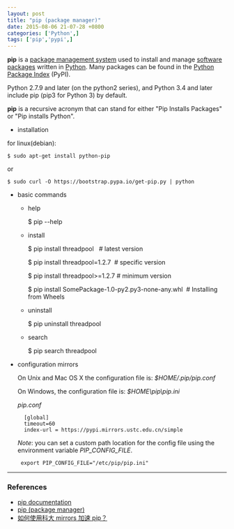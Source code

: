 ```yaml
---
layout: post
title: "pip (package manager)"
date: 2015-08-06 21-07-28 +0800
categories: ['Python',]
tags: ['pip','pypi',]
---
```

**pip** is a [package management system](https://en.wikipedia.org/wiki/Package_manager) used to install and manage [software packages](https://en.wikipedia.org/wiki/Package_(package_management_system)) written in [Python](https://en.wikipedia.org/wiki/Python_(programming_language)). Many packages can be found in the [Python Package Index](https://en.wikipedia.org/wiki/Python_Package_Index) (PyPI).

Python 2.7.9 and later (on the python2 series), and Python 3.4 and later include pip (pip3 for Python 3) by default.

**pip** is a recursive acronym that can stand for either "Pip Installs Packages" or "Pip installs Python".

* installation

for linux(debian):

    $ sudo apt-get install python-pip

or

    $ sudo curl -O https://bootstrap.pypa.io/get-pip.py | python

* basic commands

    * help

        $ pip --help

    * install

        $ pip install threadpool&nbsp;&nbsp;&nbsp;# latest version

        $ pip install threadpool=1.2.7&nbsp;&nbsp;# specific version

        $ pip install threadpool>=1.2.7&nbsp;# minimum version

        $ pip install SomePackage-1.0-py2.py3-none-any.whl&nbsp;&nbsp;# Installing from Wheels

    * uninstall

        $ pip uninstall threadpool

    * search

        $ pip search threadpool

* configuration mirrors

    On Unix and Mac OS X the configuration file is: *$HOME/.pip/pip.conf*

    On Windows, the configuration file is: *$HOME\pip\pip.ini*

    *pip.conf*
            
        [global]
        timeout=60
        index-url = https://pypi.mirrors.ustc.edu.cn/simple

    *Note*: you can set a custom path location for the config file using the environment variable *PIP_CONFIG_FILE*.

       export PIP_CONFIG_FILE="/etc/pip/pip.ini"

* * *

### References

* [pip documentation](https://pip.pypa.io/)
* [pip (package manager)](https://en.wikipedia.org/wiki/Pip_%28package_manager%29)
* [如何使用科大 mirrors 加速 pip？](https://lug.ustc.edu.cn/wiki/mirrors/help/pypi)
